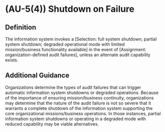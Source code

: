
# (AU-5(4)) Shutdown on Failure

## Definition

The information system invokes a [Selection: full system shutdown; partial system shutdown; degraded operational mode with limited mission/business functionality available] in the event of [Assignment: organization-defined audit failures], unless an alternate audit capability exists.

## Additional Guidance

Organizations determine the types of audit failures that can trigger automatic information system shutdowns or degraded operations. Because of the importance of ensuring mission/business continuity, organizations may determine that the nature of the audit failure is not so severe that it warrants a complete shutdown of the information system supporting the core organizational missions/business operations. In those instances, partial information system shutdowns or operating in a degraded mode with reduced capability may be viable alternatives.
